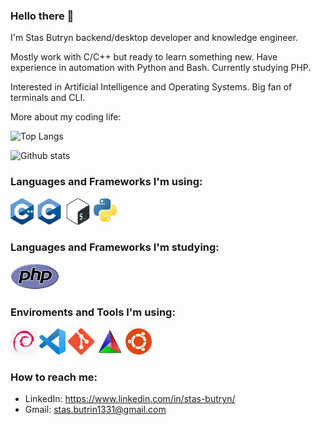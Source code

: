 ### Hello there 👋

I'm Stas Butryn backend/desktop developer and knowledge engineer. 

Mostly work with C/C++ but ready to learn something new. Have experience in automation with Python and Bash. Currently studying PHP.

Interested in Artificial Intelligence and Operating Systems. Big fan of terminals and CLI.

More about my coding life:

![Top Langs](https://github-readme-stats.vercel.app/api/top-langs/?username=shtress)

![Github stats](https://github-readme-stats.vercel.app/api?username=shtress&count_private=true&show_icons=true)

### Languages and Frameworks I'm using:

<code><a href="https://isocpp.org/"><img alt="Cpp" title="C++" src="https://github.com/SHtress/SHtress/raw/main/icons/c++.png" height="42"></a></code>
<code><a href=""><img alt="C" title="C" src="https://github.com/SHtress/SHtress/raw/main/icons/c.png" height="42"></a></code>
<code><a href="https://www.gnu.org/software/bash"><img alt="Bash" title="Bash" src="https://github.com/SHtress/SHtress/raw/main/icons/bash.png" height="42"></a></code>
<code><a href="https://www.python.org/"><img alt="Python" title="Python" src="https://github.com/SHtress/SHtress/raw/main/icons/python.png" height="42"></a></code>

### Languages and Frameworks I'm studying:

<code><a href="https://www.php.net/"><img alt="PHP" title="PHP" src="https://github.com/SHtress/SHtress/raw/main/icons/php.svg" height="42"></a></code>

### Enviroments and Tools I'm using:

<code><a href="https://www.debian.org/"><img alt="Debian" title="Debian" src="https://github.com/SHtress/SHtress/raw/main/icons/debian.png" height="42"></a></code>
<code><a href="https://code.visualstudio.com/"><img alt="VS Code" title="VS Code" src="https://github.com/SHtress/SHtress/raw/main/icons/vs_code.png" height="42"></a></code>
<code><a href="https://git-scm.com/"><img alt="Git" title="Git" src="https://github.com/SHtress/SHtress/raw/main/icons/git.png" height="42"></a></code>
<code><a href="https://cmake.org/"><img alt="Cmake" title="Cmake" src="https://github.com/SHtress/SHtress/raw/main/icons/cmake.png" height="42"></a></code>
<code><a href="https://ubuntu.com/"><img alt="Ubuntu" title="Ubuntu" src="https://github.com/SHtress/SHtress/raw/main/icons/ubuntu.png" height="42"></a></code>

### How to reach me:

- LinkedIn: https://www.linkedin.com/in/stas-butryn/
- Gmail: stas.butrin1331@gmail.com
